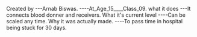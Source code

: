 Created by 
      ---Arnab Biswas.
      ----At_Age_15____Class_09.
what it does
     ---It connects blood donner and receivers.
What it's current level
      ----Can be scaled any time.
Why it was actually made.
      ----To pass time in hospital being stuck for 30 days.
